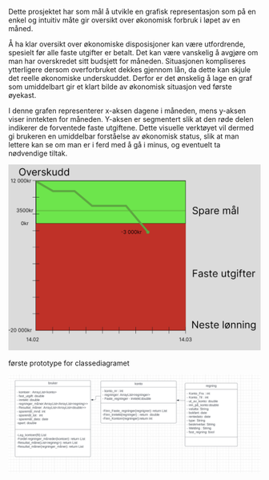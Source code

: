 
Dette prosjektet har som mål å utvikle en grafisk representasjon som på en enkel og intuitiv måte gir oversikt over økonomisk forbruk i løpet av en måned.

Å ha klar oversikt over økonomiske disposisjoner kan være utfordrende, spesielt før alle faste utgifter er betalt. Det kan være vanskelig å avgjøre om man har overskredet sitt budsjett for måneden. Situasjonen kompliseres ytterligere dersom overforbruket dekkes gjennom lån, da dette kan skjule det reelle økonomiske underskuddet. Derfor er det ønskelig å lage en graf som umiddelbart gir et klart bilde av økonomisk situasjon ved første øyekast.

I denne grafen representerer x-aksen dagene i måneden, mens y-aksen viser inntekten for måneden. Y-aksen er segmentert slik at den røde delen indikerer de forventede faste utgiftene. Dette visuelle verktøyet vil dermed gi brukeren en umiddelbar forståelse av økonomisk status, slik at man lettere kan se om man er i ferd med å gå i minus, og eventuelt ta nødvendige tiltak.

![Alt text](images/html_prototype.png)

første prototype for classediagramet

![Alt text](images/prototyp_classediagram.png)